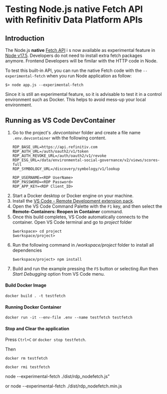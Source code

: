 # Testing Node.js native Fetch API with Refinitiv Data Platform APIs

## <a id="intro"></a>Introduction

The Node.js **native** [Fetch API](https://developer.mozilla.org/en-US/docs/Web/API/Fetch_API) i s now available as experimental feature in [Node v17.5](https://nodejs.org/en/blog/release/v17.5.0/). Developers do not need to install extra fetch packages anymore. Frontend Developers will be fimilar with the HTTP code in Node. 

To test this built-in API, you can run the native Fetch code with the ```--experimental-fetch``` when you run Node application as follow:

```
$> node app.js --experimental-fetch 
```

Since it is still an experimental feature, so it is advisable to test it in a control environment such as Docker. This helps to avoid mess-up your local environment. 

## Running as VS Code DevContainer

1. Go to the project's *.devcontainer* folder and create a file name ```.env.devcontainer```  with the following content.
    ```
    RDP_BASE_URL=https://api.refinitiv.com
    RDP_AUTH_URL=/auth/oauth2/v1/token
    RDP_AUTH_REVOKE_URL=/auth/oauth2/v1/revoke
    RDP_ESG_URL=/data/environmental-social-governance/v2/views/scores-full
    RDP_SYMBOLOGY_URL=/discovery/symbology/v1/lookup

    RDP_USERNAME=<RDP UserName>
    RDP_PASSWORD=<RDP Password>
    RDP_APP_KEY=<RDP Client_ID>
    ```
2. Start a Docker desktop or Docker engine on your machine.
4. Install the [VS Code - Remote Development extension pack](https://aka.ms/vscode-remote/download/extension).
5. Open the VS Code Command Palette with the ```F1``` key, and then select the **Remote-Containers: Reopen in Container** command.
6. Once this build completes, VS Code automatically connects to the container. Open VS Code terminal and go to *project* folder
    ```
    $workspace> cd project
    $workspace/project>
    ```
7. Run the following command in */workspace/project* folder to install all dependencies 
    ```
    $workspace/project> npm install
    ```
8. Build and run the example pressing the ```F5``` button or selecting *Run* then *Start Debugging* option from VS Code menu.

#### Build Docker Image
```
docker build . -t testfetch
```
#### Running Docker Container
```
docker run -it --env-file .env --name testfetch testfetch
```
#### Stop and Clear the application 

Press ```Ctrl+C``` or ```docker stop testfetch```.

Then
```
docker rm testfetch

docker rmi testfetch
```

node --experimental-fetch ./dist/rdp_nodefetch.js"

or 
node --experimental-fetch ./dist/rdp_nodefetch.min.js